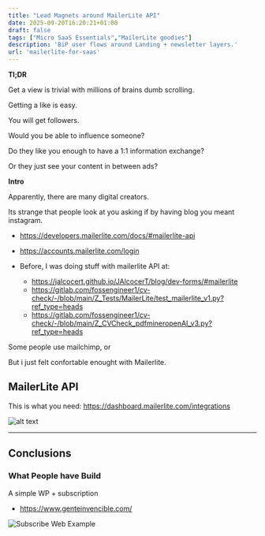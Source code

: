 ```yaml
---
title: "Lead Magnets around MailerLite API"
date: 2025-09-20T16:20:21+01:00
draft: false
tags: ["Micro SaaS Essentials","MailerLite goodies"]
description: 'BiP user flows around Landing + newsletter layers.'
url: 'mailerlite-for-saas'
---
```



**Tl;DR**

Get a view is trivial with millions of brains dumb scrolling.

Getting a like is easy.

You will get followers.

Would you be able to influence someone?

Do they like you enough to have a 1:1 information exchange?

Or they just see your content in between ads?

**Intro**

Apparently, there are many digital creators.

Its strange that people look at you asking if by having blog you meant instagram.


* https://developers.mailerlite.com/docs/#mailerlite-api
* https://accounts.mailerlite.com/login

* Before, I was doing stuff with mailerlite API at:
    * https://jalcocert.github.io/JAlcocerT/blog/dev-forms/#mailerlite
    * https://gitlab.com/fossengineer1/cv-check/-/blob/main/Z_Tests/MailerLite/test_mailerlite_v1.py?ref_type=heads
    * https://gitlab.com/fossengineer1/cv-check/-/blob/main/Z_CVCheck_pdfmineropenAI_v3.py?ref_type=heads


Some people use mailchimp, or

But i just felt confortable enought with Mailerlite.


## MailerLite API

This is what you need: https://dashboard.mailerlite.com/integrations

![alt text](/blog_img/entrepre/mailerlite/mailerlite-ui-api-integ.png)


---

## Conclusions

### What People have Build

A simple WP + subscription

* https://www.genteinvencible.com/

![Subscribe Web Example](/blog_img/entrepre/stripe-mailerlite/example-subs.png)